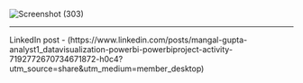 ![Screenshot (303)](https://github.com/gitmangal/Annual_sale_report_dashboard/assets/135738278/a7cab09c-d060-4902-8e82-55c72abb81d5)
<hr>
LinkedIn post - (https://www.linkedin.com/posts/mangal-gupta-analyst1_datavisualization-powerbi-powerbiproject-activity-7192772670734671872-h0c4?utm_source=share&utm_medium=member_desktop)
